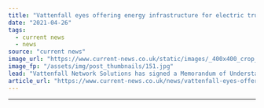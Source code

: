 ```yaml
---
title: "Vattenfall eyes offering energy infrastructure for electric trucks in Tevva MoU"
date: "2021-04-26"
tags: 
  - current news
  - news
source: "current news"
image_url: "https://www.current-news.co.uk/static/images/_400x400_crop_center-center/tevva-vattenfall-MoU-image-Vattenfall.jpg"
image_fp: "/assets/img/post_thumbnails/151.jpg"
lead: "​Vattenfall Network Solutions has signed a Memorandum of Understanding with UK-based electric truck firm Tevva to support fleet electrification."
article_url: "https://www.current-news.co.uk/news/vattenfall-eyes-offering-energy-infrastructure-for-electric-trucks-in-tevva-mou?utm_source=rss-feeds&utm_medium=rss&utm_campaign=rss"
---
```


---
